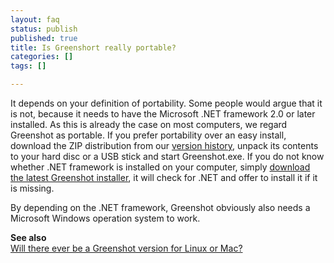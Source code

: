 ```yaml
---
layout: faq
status: publish
published: true
title: Is Greenshort really portable?
categories: []
tags: []

---
```

<p>It depends on your definition of portability. Some people would argue that it is not, because it needs to have the Microsoft .NET framework 2.0 or later installed. As this is already the case on most computers, we regard Greenshot as portable. If you prefer portability over an easy install, download the ZIP distribution from our <a href="/version-history/">version history</a>, unpack its contents to your hard disc or a USB stick and start Greenshot.exe. If you do not know whether .NET framework is installed on your computer, simply <a href="/downloads/">download the latest Greenshot installer</a>, it will check for .NET and offer to install it if it is missing.</p>
<p>By depending on the .NET framework, Greenshot obviously also needs a Microsoft Windows operation system to work.</p>
<p><strong>See also</strong><br />
<a href="/faq/will-there-ever-be-a-greenshot-version-for-linux-or-mac/" title="Will there ever be a Greenshot version for Linux or Mac?">Will there ever be a Greenshot version for Linux or Mac?</a></p>
